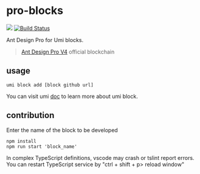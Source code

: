 # pro-blocks

![](https://badgen.net/badge/icon/Ant%20Design?icon=https://gw.alipayobjects.com/zos/antfincdn/Pp4WPgVDB3/KDpgvguMpGfqaHPjicRK.svg&label) [![Build Status](https://dev.azure.com/chenshuai2144/pro-blocks/_apis/build/status/ant-design.pro-blocks?branchName=master)](https://dev.azure.com/chenshuai2144/pro-blocks/_build/latest?definitionId=3&branchName=master)

Ant Design Pro for Umi blocks.

> [Ant Design Pro V4](https://github.com/ant-design/ant-design-pro/issues/3143) official blockchain

## usage

```shell
umi block add [block github url]
```

You can visit umi [doc](https://umijs.org/guide/block.html) to learn more about umi block.

## contribution

Enter the name of the block to be developed

```shell
npm install
npm run start 'block_name'
```

In complex TypeScript definitions, vscode may crash or tslint report errors. You can restart TypeScript service by "ctrl + shift + p> reload window"
